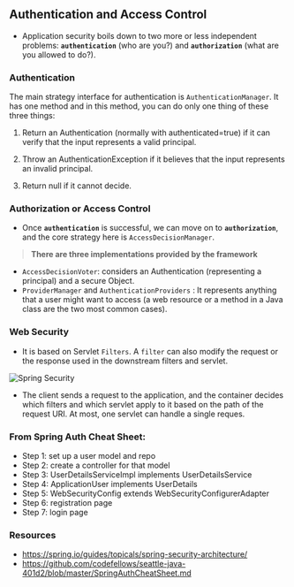 ## Authentication and Access Control
- Application security boils down to two more or less independent problems: **`authentication`** (who are you?) and **`authorization`** (what are you allowed to do?).

### Authentication
The main strategy interface for authentication is `AuthenticationManager`. It has one method and in this method, you can do only one thing of these three things:
1. Return an Authentication (normally with authenticated=true) if it can verify that the input represents a valid principal.

2. Throw an AuthenticationException if it believes that the input represents an invalid principal.

3. Return null if it cannot decide.

### Authorization or Access Control
- Once **`authentication`** is successful, we can move on to **`authorization`**, and the core strategy here is `AccessDecisionManager`. 

>**There are three implementations provided by the framework**
- `AccessDecisionVoter`: considers an Authentication (representing a principal) and a secure Object.
- `ProviderManager` and `AuthenticationProviders` : It represents anything that a user might want to access (a web resource or a method in a Java class are the two most common cases).

### Web Security
- It is based on Servlet `Filters`. A `filter` can also modify the request or the response used in the downstream filters and servlet. 

![Spring Security](https://github.com/spring-guides/top-spring-security-architecture/raw/main/images/filters.png)

- The client sends a request to the application, and the container decides which filters and which servlet apply to it based on the path of the request URI. At most, one servlet can handle a single reques.


### From Spring Auth Cheat Sheet:
- Step 1: set up a user model and repo
- Step 2: create a controller for that model
- Step 3: UserDetailsServiceImpl implements UserDetailsService
- Step 4: ApplicationUser implements UserDetails
- Step 5: WebSecurityConfig extends WebSecurityConfigurerAdapter
- Step 6: registration page
- Step 7: login page

### Resources
- https://spring.io/guides/topicals/spring-security-architecture/
- https://github.com/codefellows/seattle-java-401d2/blob/master/SpringAuthCheatSheet.md